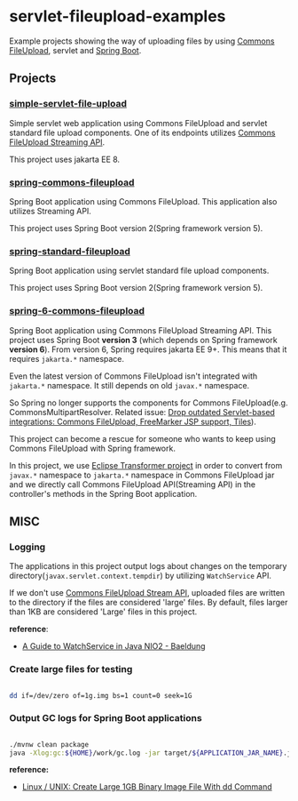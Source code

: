 # servlet-fileupload-examples

Example projects showing the way of uploading files by using [Commons FileUpload](https://commons.apache.org/proper/commons-fileupload/index.html), servlet and [Spring Boot](https://spring.io/projects/spring-boot).

## Projects

### [simple-servlet-file-upload](./simple-servlet-file-upload/)
 
Simple servlet web application using Commons FileUpload and servlet standard file upload components. One of its endpoints utilizes [Commons FileUpload Streaming API](https://commons.apache.org/proper/commons-fileupload/streaming.html).

This project uses jakarta EE 8.

### [spring-commons-fileupload](./spring-commons-fileupload/)
 
Spring Boot application using Commons FileUpload. This application also utilizes Streaming API.

This project uses Spring Boot version 2(Spring framework version 5).

### [spring-standard-fileupload](./spring-standard-fileupload/)
 
Spring Boot application using servlet standard file upload components.

This project uses Spring Boot version 2(Spring framework version 5).

### [spring-6-commons-fileupload](./spring-6-commons-fileupload/)
 
Spring Boot application using Commons FileUpload Streaming API. This project uses Spring Boot **version 3** (which depends on Spring framework **version 6**). From version 6, Spring requires jakarta EE 9+. This means that it requires `jakarta.*` namespace.

Even the latest version of Commons FileUpload isn't integrated with `jakarta.*` namespace. It still depends on old `javax.*` namespace.

So Spring no longer supports the components for Commons FileUpload(e.g. CommonsMultipartResolver. Related issue: [Drop outdated Servlet-based integrations: Commons FileUpload, FreeMarker JSP support, Tiles](https://github.com/spring-projects/spring-framework/issues/27423)).

This project can become a rescue for someone who wants to keep using Commons FileUpload with Spring framework.

In this project, we use [Eclipse Transformer project](https://github.com/eclipse/transformer) in order to convert from `javax.*` namespace to `jakarta.*` namespace in Commons FileUpload jar and we directly call Commons FileUpload API(Streaming API) in the controller's methods in the Spring Boot application.

## MISC

### Logging

The applications in this project output logs about changes on the temporary directory(`javax.servlet.context.tempdir`) by
utilizing `WatchService` API.

If we don't use [Commons FileUpload Stream API](https://commons.apache.org/proper/commons-fileupload/streaming.html),
uploaded files are written to the directory if the files are considered 'large' files. By default, files larger than
1KB are considered 'Large' files in this project.

**reference**:

- [A Guide to WatchService in Java NIO2 - Baeldung](https://www.baeldung.com/java-nio2-watchservice)


### Create large files for testing

``` bash

dd if=/dev/zero of=1g.img bs=1 count=0 seek=1G

```

### Output GC logs for Spring Boot applications

``` bash

./mvnw clean package
java -Xlog:gc:${HOME}/work/gc.log -jar target/${APPLICATION_JAR_NAME}.jar


```


**reference:**

 - [Linux / UNIX: Create Large 1GB Binary Image File With dd Command](https://www.cyberciti.biz/faq/howto-create-lage-files-with-dd-command/)



